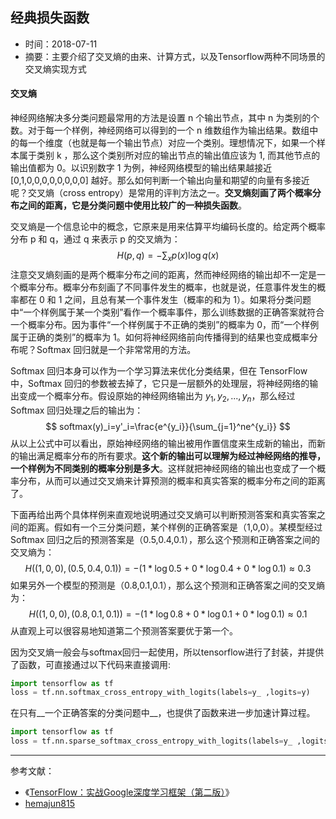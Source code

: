 ## 经典损失函数

- 时间：2018-07-11
- 摘要：主要介绍了交叉熵的由来、计算方式，以及Tensorflow两种不同场景的交叉熵实现方式

#### 交叉熵

神经网络解决多分类问题最常用的方法是设置 n 个输出节点，其中 n 为类别的个数。对于每一个样例，神经网络可以得到的一个 n 维数组作为输出结果。数组中的每一个维度（也就是每一个输出节点）对应一个类别。理想情况下，如果一个样本属于类别 k ，那么这个类别所对应的输出节点的输出值应该为 1, 而其他节点的输出值都为 0。以识别数字 1 为例，神经网络模型的输出结果越接近 [0,1,0,0,0,0,0,0,0,0] 越好。那么如何判断一个输出向量和期望的向量有多接近呢？交叉熵（cross entropy）是常用的评判方法之一。__交叉熵刻画了两个概率分布之间的距离，它是分类问题中使用比较广的一种损失函数__。

交叉熵是一个信息论中的概念，它原来是用来估算平均编码长度的。给定两个概率分布 p 和 q，通过 q 来表示 p 的交叉熵为：
$$
H(p,q)=-\sum_x p(x)\log q(x)
$$
注意交叉熵刻画的是两个概率分布之间的距离，然而神经网络的输出却不一定是一个概率分布。概率分布刻画了不同事件发生的概率，也就是说，任意事件发生的概率都在 0 和 1 之间，且总有某一个事件发生（概率的和为 1）。如果将分类问题中“一个样例属于某一个类别”看作一个概率事件，那么训练数据的正确答案就符合一个概率分布。因为事件“一个样例属于不正确的类别”的概率为 0，而“一个样例属于正确的类别”的概率为 1。如何将神经网络前向传播得到的结果也变成概率分布呢？Softmax 回归就是一个非常常用的方法。

Softmax 回归本身可以作为一个学习算法来优化分类结果，但在 TensorFlow 中，Softmax 回归的参数被去掉了，它只是一层额外的处理层，将神经网络的输出变成一个概率分布。假设原始的神经网络输出为 $y_1,y_2,...,y_n$，那么经过 Softmax 回归处理之后的输出为：
$$
softmax(y)_i=y'_i=\frac{e^{y_i}}{\sum_{j=1}^ne^{y_i}}
$$
从以上公式中可以看出，原始神经网络的输出被用作置信度来生成新的输出，而新的输出满足概率分布的所有要求。__这个新的输出可以理解为经过神经网络的推导，一个样例为不同类别的概率分别是多大__。这样就把神经网络的输出也变成了一个概率分布，从而可以通过交叉熵来计算预测的概率和真实答案的概率分布之间的距离了。

下面再给出两个具体样例来直观地说明通过交叉熵可以判断预测答案和真实答案之间的距离。假如有一个三分类问题，某个样例的正确答案是（1,0,0）。某模型经过 Softmax 回归之后的预测答案是（0.5,0.4,0.1），那么这个预测和正确答案之间的交叉熵为：
$$
H((1,0,0),(0.5,0.4,0.1))=-(1*\log0.5+0*\log0.4+0*\log0.1)\approx0.3
$$
 如果另外一个模型的预测是（0.8,0.1,0.1），那么这个预测和正确答案之间的交叉熵为：
$$
H((1,0,0),(0.8,0.1,0.1))=-(1*\log0.8+0*\log0.1+0*\log0.1)\approx0.1
$$
从直观上可以很容易地知道第二个预测答案要优于第一个。

因为交叉熵一般会与softmax回归一起使用，所以tensorflow进行了封装，并提供了函数，可直接通过以下代码来直接调用:

```python
import tensorflow as tf
loss = tf.nn.softmax_cross_entropy_with_logits(labels=y_ ,logits=y)
```

 在只有__一个正确答案的分类问题中__，也提供了函数来进一步加速计算过程。

```python
import tensorflow as tf
loss = tf.nn.sparse_softmax_cross_entropy_with_logits(labels=y_ ,logits=y)
```

---

参考文献：

- 《[TensorFlow：实战Google深度学习框架（第二版）](https://book.douban.com/subject/30137062/)》
-  [hemajun815](https://github.com/hemajun815/tutorial/blob/master/deep-learning/cross-entropy.md) 

